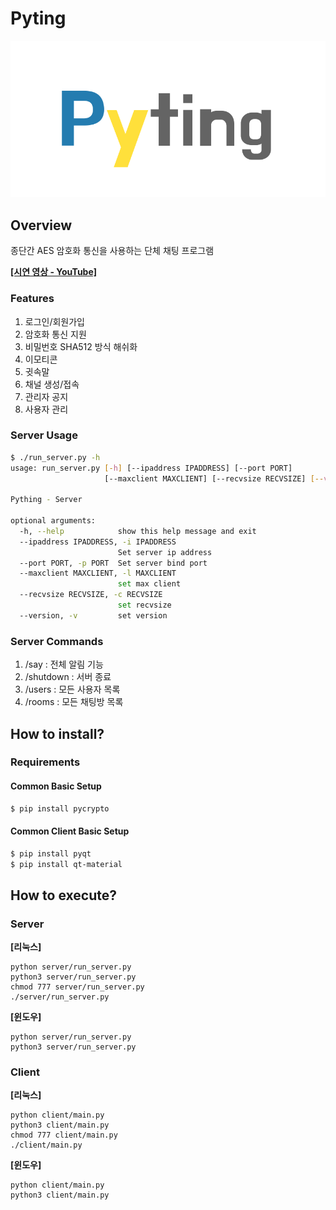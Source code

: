 # Pyting
![Pyting Logo](./logo.png)

## Overview

종단간 AES 암호화 통신을 사용하는 단체 채팅 프로그램

[**[시연 영상 - YouTube]**](https://youtu.be/Ehr_PJAap1k)

### Features 

1. 로그인/회원가입
2. 암호화 통신 지원
3. 비밀번호 SHA512 방식 해쉬화
4. 이모티콘
5. 귓속말
6. 채널 생성/접속
7. 관리자 공지
8. 사용자 관리

### Server Usage

  ```bash
  $ ./run_server.py -h
  usage: run_server.py [-h] [--ipaddress IPADDRESS] [--port PORT]
                       [--maxclient MAXCLIENT] [--recvsize RECVSIZE] [--version]
  
  Pything - Server
  
  optional arguments:
    -h, --help            show this help message and exit
    --ipaddress IPADDRESS, -i IPADDRESS
                          Set server ip address
    --port PORT, -p PORT  Set server bind port
    --maxclient MAXCLIENT, -l MAXCLIENT
                          set max client
    --recvsize RECVSIZE, -c RECVSIZE
                          set recvsize
    --version, -v         set version
  ```

### Server Commands
1. /say : 전체 알림 기능
2. /shutdown : 서버 종료
3. /users : 모든 사용자 목록
4. /rooms : 모든 채팅방 목록

## How to install?
### Requirements
#### Common Basic Setup

```bash
$ pip install pycrypto
```

#### Common Client Basic Setup
```bash
$ pip install pyqt
$ pip install qt-material
```

## How to execute?
### Server 
**[리눅스]**

```
python server/run_server.py 
python3 server/run_server.py 
chmod 777 server/run_server.py 
./server/run_server.py 
```
**[윈도우]**

```
python server/run_server.py 
python3 server/run_server.py
```

### Client

**[리눅스]** 

```
python client/main.py 
python3 client/main.py 
chmod 777 client/main.py 
./client/main.py 
```
**[윈도우]**

```
python client/main.py
python3 client/main.py
```
